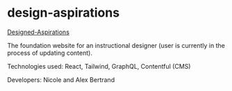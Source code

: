 # design-aspirations

[Designed-Aspirations](https://designed-aspirations.netlify.app/)

The foundation website for an instructional designer (user is currently in the process of updating content).

Technologies used: React, Tailwind, GraphQL, Contentful (CMS)

Developers: Nicole and Alex Bertrand
